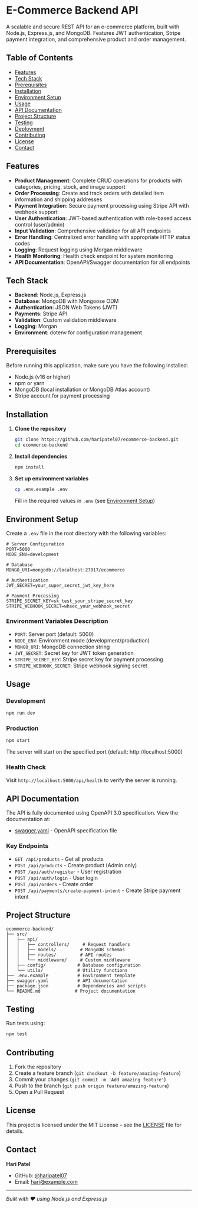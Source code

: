 # E-Commerce Backend API

A scalable and secure REST API for an e-commerce platform, built with Node.js, Express.js, and MongoDB. Features JWT authentication, Stripe payment integration, and comprehensive product and order management.

## Table of Contents

- [Features](#features)
- [Tech Stack](#tech-stack)
- [Prerequisites](#prerequisites)
- [Installation](#installation)
- [Environment Setup](#environment-setup)
- [Usage](#usage)
- [API Documentation](#api-documentation)
- [Project Structure](#project-structure)
- [Testing](#testing)
- [Deployment](#deployment)
- [Contributing](#contributing)
- [License](#license)
- [Contact](#contact)

## Features

- **Product Management**: Complete CRUD operations for products with categories, pricing, stock, and image support
- **Order Processing**: Create and track orders with detailed item information and shipping addresses
- **Payment Integration**: Secure payment processing using Stripe API with webhook support
- **User Authentication**: JWT-based authentication with role-based access control (user/admin)
- **Input Validation**: Comprehensive validation for all API endpoints
- **Error Handling**: Centralized error handling with appropriate HTTP status codes
- **Logging**: Request logging using Morgan middleware
- **Health Monitoring**: Health check endpoint for system monitoring
- **API Documentation**: OpenAPI/Swagger documentation for all endpoints

## Tech Stack

- **Backend**: Node.js, Express.js
- **Database**: MongoDB with Mongoose ODM
- **Authentication**: JSON Web Tokens (JWT)
- **Payments**: Stripe API
- **Validation**: Custom validation middleware
- **Logging**: Morgan
- **Environment**: dotenv for configuration management

## Prerequisites

Before running this application, make sure you have the following installed:

- Node.js (v16 or higher)
- npm or yarn
- MongoDB (local installation or MongoDB Atlas account)
- Stripe account for payment processing

## Installation

1. **Clone the repository**
   ```bash
   git clone https://github.com/haripatel07/ecommerce-backend.git
   cd ecommerce-backend
   ```

2. **Install dependencies**
   ```bash
   npm install
   ```

3. **Set up environment variables**
   ```bash
   cp .env.example .env
   ```
   Fill in the required values in `.env` (see [Environment Setup](#environment-setup))

## Environment Setup

Create a `.env` file in the root directory with the following variables:

```env
# Server Configuration
PORT=5000
NODE_ENV=development

# Database
MONGO_URI=mongodb://localhost:27017/ecommerce

# Authentication
JWT_SECRET=your_super_secret_jwt_key_here

# Payment Processing
STRIPE_SECRET_KEY=sk_test_your_stripe_secret_key
STRIPE_WEBHOOK_SECRET=whsec_your_webhook_secret
```

### Environment Variables Description

- `PORT`: Server port (default: 5000)
- `NODE_ENV`: Environment mode (development/production)
- `MONGO_URI`: MongoDB connection string
- `JWT_SECRET`: Secret key for JWT token generation
- `STRIPE_SECRET_KEY`: Stripe secret key for payment processing
- `STRIPE_WEBHOOK_SECRET`: Stripe webhook signing secret

## Usage

### Development
```bash
npm run dev
```

### Production
```bash
npm start
```

The server will start on the specified port (default: http://localhost:5000)

### Health Check
Visit `http://localhost:5000/api/health` to verify the server is running.

## API Documentation

The API is fully documented using OpenAPI 3.0 specification. View the documentation at:
- [swagger.yaml](./swagger.yaml) - OpenAPI specification file

### Key Endpoints

- `GET /api/products` - Get all products
- `POST /api/products` - Create product (Admin only)
- `POST /api/auth/register` - User registration
- `POST /api/auth/login` - User login
- `POST /api/orders` - Create order
- `POST /api/payments/create-payment-intent` - Create Stripe payment intent

## Project Structure

```
ecommerce-backend/
├── src/
│   ├── api/
│   │   ├── controllers/     # Request handlers
│   │   ├── models/         # MongoDB schemas
│   │   ├── routes/         # API routes
│   │   └── middleware/     # Custom middleware
│   ├── config/            # Database configuration
│   └── utils/             # Utility functions
├── .env.example           # Environment template
├── swagger.yaml           # API documentation
├── package.json           # Dependencies and scripts
└── README.md             # Project documentation
```

## Testing

Run tests using:
```bash
npm test
```


## Contributing

1. Fork the repository
2. Create a feature branch (`git checkout -b feature/amazing-feature`)
3. Commit your changes (`git commit -m 'Add amazing feature'`)
4. Push to the branch (`git push origin feature/amazing-feature`)
5. Open a Pull Request

## License

This project is licensed under the MIT License - see the [LICENSE](LICENSE) file for details.

## Contact

**Hari Patel**
- GitHub: [@haripatel07](https://github.com/haripatel07)
- Email: hari@example.com

---

*Built with ❤️ using Node.js and Express.js*
